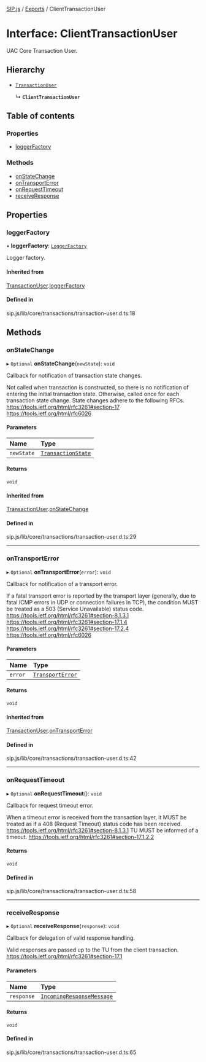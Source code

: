 [SIP.js](../README.md) / [Exports](../modules.md) / ClientTransactionUser

# Interface: ClientTransactionUser

UAC Core Transaction User.

## Hierarchy

- [`TransactionUser`](TransactionUser.md)

  ↳ **`ClientTransactionUser`**

## Table of contents

### Properties

- [loggerFactory](ClientTransactionUser.md#loggerfactory)

### Methods

- [onStateChange](ClientTransactionUser.md#onstatechange)
- [onTransportError](ClientTransactionUser.md#ontransporterror)
- [onRequestTimeout](ClientTransactionUser.md#onrequesttimeout)
- [receiveResponse](ClientTransactionUser.md#receiveresponse)

## Properties

### loggerFactory

• **loggerFactory**: [`LoggerFactory`](../classes/LoggerFactory.md)

Logger factory.

#### Inherited from

[TransactionUser](TransactionUser.md).[loggerFactory](TransactionUser.md#loggerfactory)

#### Defined in

sip.js/lib/core/transactions/transaction-user.d.ts:18

## Methods

### onStateChange

▸ `Optional` **onStateChange**(`newState`): `void`

Callback for notification of transaction state changes.

Not called when transaction is constructed, so there is
no notification of entering the initial transaction state.
Otherwise, called once for each transaction state change.
State changes adhere to the following RFCs.
https://tools.ietf.org/html/rfc3261#section-17
https://tools.ietf.org/html/rfc6026

#### Parameters

| Name | Type |
| :------ | :------ |
| `newState` | [`TransactionState`](../enums/TransactionState.md) |

#### Returns

`void`

#### Inherited from

[TransactionUser](TransactionUser.md).[onStateChange](TransactionUser.md#onstatechange)

#### Defined in

sip.js/lib/core/transactions/transaction-user.d.ts:29

___

### onTransportError

▸ `Optional` **onTransportError**(`error`): `void`

Callback for notification of a transport error.

If a fatal transport error is reported by the transport layer
(generally, due to fatal ICMP errors in UDP or connection failures in
TCP), the condition MUST be treated as a 503 (Service Unavailable)
status code.
https://tools.ietf.org/html/rfc3261#section-8.1.3.1
https://tools.ietf.org/html/rfc3261#section-17.1.4
https://tools.ietf.org/html/rfc3261#section-17.2.4
https://tools.ietf.org/html/rfc6026

#### Parameters

| Name | Type |
| :------ | :------ |
| `error` | [`TransportError`](../classes/TransportError.md) |

#### Returns

`void`

#### Inherited from

[TransactionUser](TransactionUser.md).[onTransportError](TransactionUser.md#ontransporterror)

#### Defined in

sip.js/lib/core/transactions/transaction-user.d.ts:42

___

### onRequestTimeout

▸ `Optional` **onRequestTimeout**(): `void`

Callback for request timeout error.

When a timeout error is received from the transaction layer, it MUST be
treated as if a 408 (Request Timeout) status code has been received.
https://tools.ietf.org/html/rfc3261#section-8.1.3.1
TU MUST be informed of a timeout.
https://tools.ietf.org/html/rfc3261#section-17.1.2.2

#### Returns

`void`

#### Defined in

sip.js/lib/core/transactions/transaction-user.d.ts:58

___

### receiveResponse

▸ `Optional` **receiveResponse**(`response`): `void`

Callback for delegation of valid response handling.

Valid responses are passed up to the TU from the client transaction.
https://tools.ietf.org/html/rfc3261#section-17.1

#### Parameters

| Name | Type |
| :------ | :------ |
| `response` | [`IncomingResponseMessage`](../classes/IncomingResponseMessage.md) |

#### Returns

`void`

#### Defined in

sip.js/lib/core/transactions/transaction-user.d.ts:65
